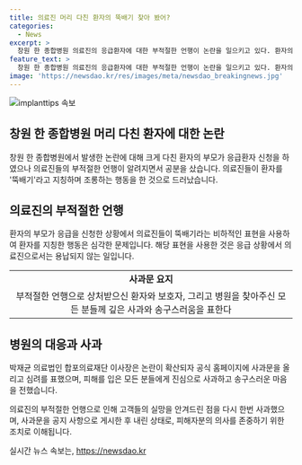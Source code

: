 ```yaml
---
title: 의료진 머리 다친 환자의 뚝배기 찾아 봤어?
categories:
  - News
excerpt: >
  창원 한 종합병원 의료진의 응급환자에 대한 부적절한 언행이 논란을 일으키고 있다. 환자의 부모가 응급환자로 신고했으나 대기시간으로 다른 병원으로 이송했고, 이 과정에서 의료진들이 뚝배기라는 말로 비하한 것으로 알려졌다. 해당 병원은 사과문을 올리고 사태를 사과하며 거듭 사과했으나, 논란은 확산되고 있다. 해당 병원의 이같은 행동에 대한 비판과 사과문의 내용이 논란이 더욱 심화되고 있는 상황이다.
feature_text: >
  창원 한 종합병원 의료진의 응급환자에 대한 부적절한 언행이 논란을 일으키고 있다. 환자의 부모가 응급환자로 신고했으나 대기시간으로 다른 병원으로 이송했고, 이 과정에서 의료진들이 뚝배기라는 말로 비하한 것으로 알려졌다. 해당 병원은 사과문을 올리고 사태를 사과하며 거듭 사과했으나, 논란은 확산되고 있다. 해당 병원의 이같은 행동에 대한 비판과 사과문의 내용이 논란이 더욱 심화되고 있는 상황이다.
image: 'https://newsdao.kr/res/images/meta/newsdao_breakingnews.jpg'
---
```


<p><img src="https://newsdao.kr/res/images/meta/newsdao_breakingnews.jpg" alt="implanttips 속보" /></p>

<h2 data-ke-size="size26">창원 한 종합병원 머리 다친 환자에 대한 논란</h2>

<p data-ke-size="size16">창원 한 종합병원에서 발생한 논란에 대해 크게 다친 환자의 부모가 응급환자 신청을 하였으나 의료진들의 부적절한 언행이 알려지면서 공분을 샀습니다. 의료진들이 환자를 '뚝배기'라고 지칭하며 조롱하는 행동을 한 것으로 드러났습니다.</p>

<h2 data-ke-size="size26">의료진의 부적절한 언행</h2>

<p data-ke-size="size16">환자의 부모가 응급을 신청한 상황에서 의료진들이 뚝배기라는 비하적인 표현을 사용하여 환자를 지칭한 행동은 심각한 문제입니다. 해당 표현을 사용한 것은 응급 상황에서 의료진으로서는 용납되지 않는 일입니다.</p>

<table>
  <tr>
    <td style="text-align: center; height: 17px;"><b>사과문 요지</b></td>
  </tr>
  <tr>
    <td style="text-align: center; height: 17px;">부적절한 언행으로 상처받으신 환자와 보호자, 그리고 병원을 찾아주신 모든 분들께 깊은 사과와 송구스러움을 표한다</td>
  </tr>
</table>

<h2 data-ke-size="size26">병원의 대응과 사과</h2>

<p data-ke-size="size16">박재균 의료법인 합포의료재단 이사장은 논란이 확산되자 공식 홈페이지에 사과문을 올리고 심려를 표했으며, 피해를 입은 모든 분들에게 진심으로 사과하고 송구스러운 마음을 전했습니다.</p>

<p data-ke-size="size16">의료진의 부적절한 언행으로 인해 고객들의 실망을 안겨드린 점을 다시 한번 사과했으며, 사과문을 공지 사항으로 게시한 후 내린 상태로, 피해자분의 의사를 존중하기 위한 조치로 이해됩니다.</p>
실시간 뉴스 속보는, <a href="https://newsdao.kr" rel="dofollow">https://newsdao.kr</a>


